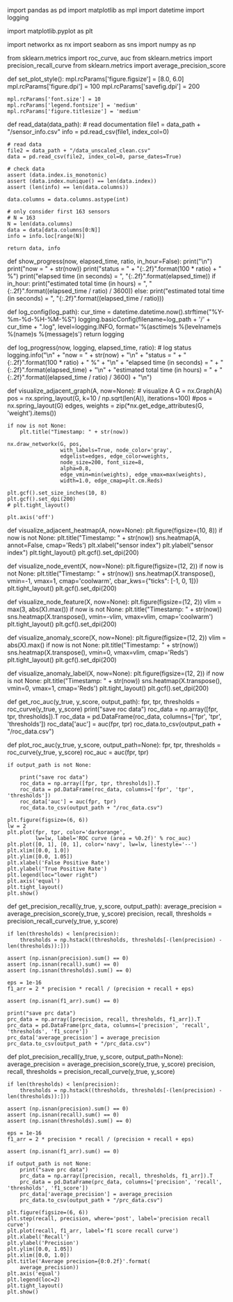 import pandas as pd
import matplotlib as mpl
import datetime
import logging

import matplotlib.pyplot as plt

import networkx as nx
import seaborn as sns
import numpy as np

from sklearn.metrics import roc_curve, auc
from sklearn.metrics import precision_recall_curve
from sklearn.metrics import average_precision_score


def set_plot_style():
    mpl.rcParams['figure.figsize'] = [8.0, 6.0]
    mpl.rcParams['figure.dpi'] = 100
    mpl.rcParams['savefig.dpi'] = 200

    mpl.rcParams['font.size'] = 10
    mpl.rcParams['legend.fontsize'] = 'medium'
    mpl.rcParams['figure.titlesize'] = 'medium'


def read_data(data_path):
    # read documentation
    file1 = data_path + "/sensor_info.csv"
    info = pd.read_csv(file1, index_col=0)

    # read data
    file2 = data_path + "/data_unscaled_clean.csv"
    data = pd.read_csv(file2, index_col=0, parse_dates=True)

    # check data
    assert (data.index.is_monotonic)
    assert (data.index.nunique() == len(data.index))
    assert (len(info) == len(data.columns))

    data.columns = data.columns.astype(int)

    # only consider first 163 sensors
    # N = 163
    N = len(data.columns)
    data = data[data.columns[0:N]]
    info = info.loc[range(N)]

    return data, info


def show_progress(now, elapsed_time, ratio, in_hour=False):
    print("\n")
    print("now = " + str(now))
    print("status = " + "{:.2f}".format(100 * ratio) + " %")
    print("elapsed time (in seconds) = ", "{:.2f}".format(elapsed_time))
    if in_hour:
        print("estimated total time (in hours) = ", "{:.2f}".format((elapsed_time / ratio) / 3600))
    else:
        print("estimated total time (in seconds) = ", "{:.2f}".format((elapsed_time / ratio)))


def log_config(log_path):
    cur_time = datetime.datetime.now().strftime("%Y-%m-%d-%H-%M-%S")
    logging.basicConfig(filename=log_path + '/' + cur_time + ".log",
                        level=logging.INFO,
                        format='%(asctime)s %(levelname)s %(name)s %(message)s')
    return logging


def log_progress(now, logging, elapsed_time, ratio):
    # log status
    logging.info("\n" +
                 "now = " + str(now) + "\n" +
                 "status = " + "{:.2f}".format(100 * ratio) + " %" + "\n" +
                 "elapsed time (in seconds) = " + "{:.2f}".format(elapsed_time) + "\n" +
                 "estimated total time (in hours) = " + "{:.2f}".format((elapsed_time / ratio) / 3600) + "\n")


def visualize_adjacent_graph(A, now=None):
    # visualize A
    G = nx.Graph(A)
    pos = nx.spring_layout(G, k=10 / np.sqrt(len(A)), iterations=100)
    #pos = nx.spring_layout(G)
    edges, weights = zip(*nx.get_edge_attributes(G, 'weight').items())

    if now is not None:
        plt.title("Timestamp: " + str(now))

    nx.draw_networkx(G, pos,
                     with_labels=True, node_color='gray',
                     edgelist=edges, edge_color=weights,
                     node_size=200, font_size=8,
                     alpha=0.8,
                     edge_vmin=min(weights), edge_vmax=max(weights),
                     width=1.0, edge_cmap=plt.cm.Reds)

    plt.gcf().set_size_inches(10, 8)
    plt.gcf().set_dpi(200)
    # plt.tight_layout()

    plt.axis('off')


def visualize_adjacent_heatmap(A, now=None):
    plt.figure(figsize=(10, 8))
    if now is not None:
        plt.title("Timestamp: " + str(now))
    sns.heatmap(A, annot=False, cmap='Reds')
    plt.xlabel("sensor index")
    plt.ylabel("sensor index")
    plt.tight_layout()
    plt.gcf().set_dpi(200)


def visualize_node_event(X, now=None):
    plt.figure(figsize=(12, 2))
    if now is not None:
        plt.title("Timestamp: " + str(now))
    sns.heatmap(X.transpose(), vmin=-1, vmax=1, cmap='coolwarm', cbar_kws={"ticks": [-1, 0, 1]})
    plt.tight_layout()
    plt.gcf().set_dpi(200)


def visualize_node_feature(X, now=None):
    plt.figure(figsize=(12, 2))
    vlim = max(3, abs(X).max())
    if now is not None:
        plt.title("Timestamp: " + str(now))
    sns.heatmap(X.transpose(), vmin=-vlim, vmax=vlim, cmap='coolwarm')
    plt.tight_layout()
    plt.gcf().set_dpi(200)


def visualize_anomaly_score(X, now=None):
    plt.figure(figsize=(12, 2))
    vlim = abs(X).max()
    if now is not None:
        plt.title("Timestamp: " + str(now))
    sns.heatmap(X.transpose(), vmin=0, vmax=vlim, cmap='Reds')
    plt.tight_layout()
    plt.gcf().set_dpi(200)


def visualize_anomaly_label(X, now=None):
    plt.figure(figsize=(12, 2))
    if now is not None:
        plt.title("Timestamp: " + str(now))
    sns.heatmap(X.transpose(), vmin=0, vmax=1, cmap='Reds')
    plt.tight_layout()
    plt.gcf().set_dpi(200)


def get_roc_auc(y_true, y_score, output_path):
    fpr, tpr, thresholds = roc_curve(y_true, y_score)
    print("save roc data")
    roc_data = np.array([fpr, tpr, thresholds]).T
    roc_data = pd.DataFrame(roc_data, columns=['fpr', 'tpr', 'thresholds'])
    roc_data['auc'] = auc(fpr, tpr)
    roc_data.to_csv(output_path + "/roc_data.csv")


def plot_roc_auc(y_true, y_score, output_path=None):
    fpr, tpr, thresholds = roc_curve(y_true, y_score)
    roc_auc = auc(fpr, tpr)

    if output_path is not None:

        print("save roc data")
        roc_data = np.array([fpr, tpr, thresholds]).T
        roc_data = pd.DataFrame(roc_data, columns=['fpr', 'tpr', 'thresholds'])
        roc_data['auc'] = auc(fpr, tpr)
        roc_data.to_csv(output_path + "/roc_data.csv")

    plt.figure(figsize=(6, 6))
    lw = 2
    plt.plot(fpr, tpr, color='darkorange',
             lw=lw, label='ROC curve (area = %0.2f)' % roc_auc)
    plt.plot([0, 1], [0, 1], color='navy', lw=lw, linestyle='--')
    plt.xlim([0.0, 1.0])
    plt.ylim([0.0, 1.05])
    plt.xlabel('False Positive Rate')
    plt.ylabel('True Positive Rate')
    plt.legend(loc="lower right")
    plt.axis('equal')
    plt.tight_layout()
    plt.show()


def get_precision_recall(y_true, y_score, output_path):
    average_precision = average_precision_score(y_true, y_score)
    precision, recall, thresholds = precision_recall_curve(y_true, y_score)

    if len(thresholds) < len(precision):
        thresholds = np.hstack((thresholds, thresholds[-(len(precision) - len(thresholds)):]))

    assert (np.isnan(precision).sum() == 0)
    assert (np.isnan(recall).sum() == 0)
    assert (np.isnan(thresholds).sum() == 0)

    eps = 1e-16
    f1_arr = 2 * precision * recall / (precision + recall + eps)

    assert (np.isnan(f1_arr).sum() == 0)

    print("save prc data")
    prc_data = np.array([precision, recall, thresholds, f1_arr]).T
    prc_data = pd.DataFrame(prc_data, columns=['precision', 'recall', 'thresholds', 'f1_score'])
    prc_data['average_precision'] = average_precision
    prc_data.to_csv(output_path + "/prc_data.csv")


def plot_precision_recall(y_true, y_score, output_path=None):
    average_precision = average_precision_score(y_true, y_score)
    precision, recall, thresholds = precision_recall_curve(y_true, y_score)

    if len(thresholds) < len(precision):
        thresholds = np.hstack((thresholds, thresholds[-(len(precision) - len(thresholds)):]))

    assert (np.isnan(precision).sum() == 0)
    assert (np.isnan(recall).sum() == 0)
    assert (np.isnan(thresholds).sum() == 0)

    eps = 1e-16
    f1_arr = 2 * precision * recall / (precision + recall + eps)

    assert (np.isnan(f1_arr).sum() == 0)

    if output_path is not None:
        print("save prc data")
        prc_data = np.array([precision, recall, thresholds, f1_arr]).T
        prc_data = pd.DataFrame(prc_data, columns=['precision', 'recall', 'thresholds', 'f1_score'])
        prc_data['average_precision'] = average_precision
        prc_data.to_csv(output_path + "/prc_data.csv")

    plt.figure(figsize=(6, 6))
    plt.step(recall, precision, where='post', label='precision recall curve')
    plt.plot(recall, f1_arr, label='f1 score recall curve')
    plt.xlabel('Recall')
    plt.ylabel('Precision')
    plt.ylim([0.0, 1.05])
    plt.xlim([0.0, 1.0])
    plt.title('Average precision={0:0.2f}'.format(
        average_precision))
    plt.axis('equal')
    plt.legend(loc=2)
    plt.tight_layout()
    plt.show()

